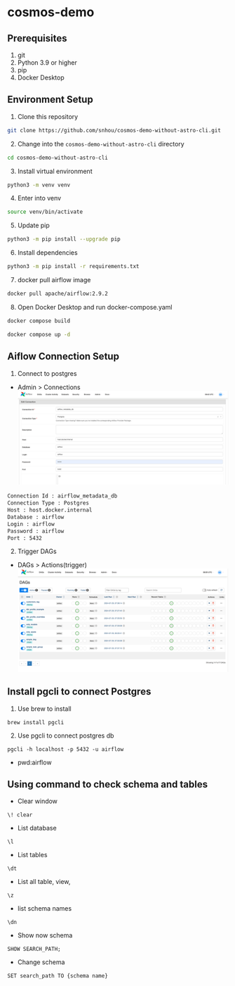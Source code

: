 # cosmos-demo

## Prerequisites
1. git
2. Python 3.9 or higher
3. pip
4. Docker Desktop



## Environment Setup


1. Clone this repository
```bash
git clone https://github.com/snhou/cosmos-demo-without-astro-cli.git
```
2. Change into the `cosmos-demo-without-astro-cli` directory
```bash
cd cosmos-demo-without-astro-cli
``` 

3. Install virtual environment
``` bash
python3 -m venv venv
```
4. Enter into venv
```bash
source venv/bin/activate
```

5. Update pip
```bash
python3 -m pip install --upgrade pip
```

6. Install dependencies
```bash
python3 -m pip install -r requirements.txt
```
7. docker pull airflow image
```bash
docker pull apache/airflow:2.9.2
```
8. Open Docker Desktop and run docker-compose.yaml
```bash
docker compose build
```
```bash
docker compose up -d
```


## Aiflow Connection Setup

1. Connect to postgres

* Admin > Connections
![Alt text](./doc/image.png)

```
Connection Id : airflow_metadata_db
Connection Type : Postgres
Host : host.docker.internal
Database : airflow
Login : airflow
Password : airflow
Port : 5432
```

2. Trigger DAGs

* DAGs > Actions(trigger)
![Alt text](./doc/image2.png)



## Install pgcli to connect Postgres
1. Use brew to install
```
brew install pgcli
```

2. Use pgcli to connect postgres db
```
pgcli -h localhost -p 5432 -u airflow
```
* pwd:airflow

## Using command to check schema and tables

* Clear window
```
\! clear
```

* List database
```
\l
```

* List tables
```
\dt
```
* List all table, view, 
```
\z
```


* list schema names
```
\dn
```

* Show now schema
```
SHOW SEARCH_PATH;
```

* Change schema
```
SET search_path TO {schema name}
```

